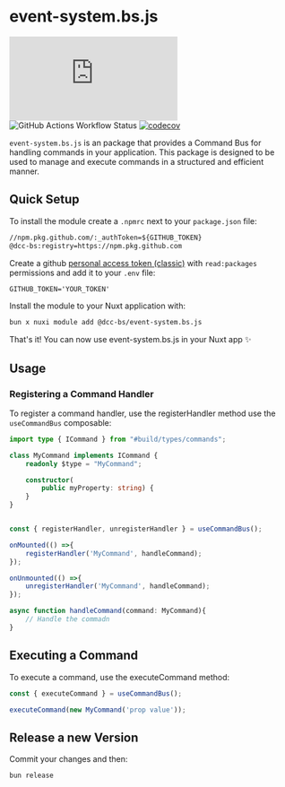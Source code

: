 # event-system.bs.js

![GitHub package.json version](https://img.shields.io/github/package-json/v/DCC-BS/event-system.bs.js)
![GitHub Actions Workflow Status](https://img.shields.io/github/actions/workflow/status/DCC-BS/event-system.bs.js/publish.yml)
[![codecov](https://codecov.io/gh/DCC-BS/event-system.bs.js/graph/badge.svg?token=3PBNL8OR24)](https://codecov.io/gh/DCC-BS/event-system.bs.js)

`event-system.bs.js` is an package that provides a Command Bus for handling commands in your application. This package is designed to be used to manage and execute commands in a structured and efficient manner.

## Quick Setup

To install the module create a `.npmrc` next to your `package.json` file:

```txt
//npm.pkg.github.com/:_authToken=${GITHUB_TOKEN}
@dcc-bs:registry=https://npm.pkg.github.com
```

Create a github [personal access token (classic)](https://github.com/settings/tokens/new) with `read:packages` permissions and add it to your `.env` file:

```txt
GITHUB_TOKEN='YOUR_TOKEN'
```

Install the module to your Nuxt application with:

```bash
bun x nuxi module add @dcc-bs/event-system.bs.js
```

That's it! You can now use event-system.bs.js in your Nuxt app ✨

## Usage
### Registering a Command Handler
To register a command handler, use the registerHandler method use the `useCommandBus` composable:

```ts
import type { ICommand } from "#build/types/commands";

class MyCommand implements ICommand {
    readonly $type = "MyCommand";

    constructor(
        public myProperty: string) {
    }
}


const { registerHandler, unregisterHandler } = useCommandBus();

onMounted(() =>{
    registerHandler('MyCommand', handleCommand);
});

onUnmounted(() =>{
    unregisterHandler('MyCommand', handleCommand);
});

async function handleCommand(command: MyCommand){ 
    // Handle the commadn
}
```


## Executing a Command
To execute a command, use the executeCommand method:

```ts
const { executeCommand } = useCommandBus();

executeCommand(new MyCommand('prop value'));
```

## Release a new Version
Commit your changes and then:
```sh
bun release
```